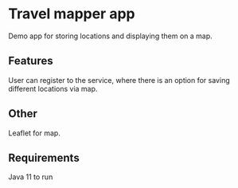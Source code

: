 # Travel mapper app
Demo app for storing locations and displaying them on a map.

## Features
User can register to the service, where there is an option for saving different locations via map.

## Other
Leaflet for map.

## Requirements
Java 11 to run
